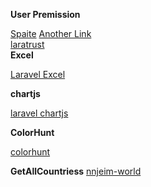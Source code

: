 **User Premission**

[Spaite](https://spatie.be/docs/laravel-permission/v5/introduction) [Another Link](https://medium.com/@prevailexcellent/role-and-permission-in-laravel-10-using-spatie-the-definitive-guide-2023-57bb6b56abcd)  <br/>
[laratrust](https://laratrust.santigarcor.me/) <br/>
**Excel**

[Laravel Excel](https://docs.laravel-excel.com/3.1/getting-started/)

**chartjs**

[laravel chartjs](https://github.com/fxcosta/laravel-chartjs)<br/>

**ColorHunt** 

[colorhunt](https://colorhunt.co/palette/f9b57299b080748e63faf8ed)

**GetAllCountriess**
[nnjeim-world](https://laravel-news.com/package/nnjeim-world)
